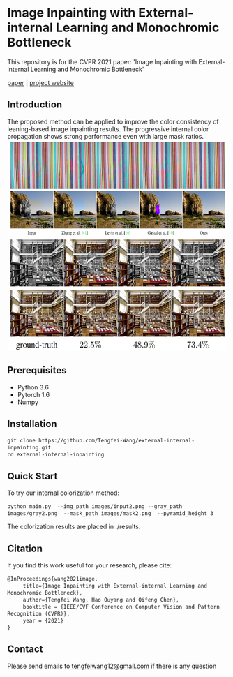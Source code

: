 # Image Inpainting with External-internal Learning and Monochromic Bottleneck
This repository is for the CVPR 2021 paper: 'Image Inpainting with External-internal Learning and Monochromic Bottleneck'

[paper](https://arxiv.org/abs/2104.09068) | [project website](https://tengfei-wang.github.io/EII/index.html )

## Introduction
The proposed method can be  applied to improve the color consistency of leaning-based image inpainting results.   The progressive internal color propagation  shows strong performance even with large mask ratios. 
<img src="pics/color.jpg" height="220px"/>
<img src="pics/multi-ratio.jpg" height="260px"/>
## Prerequisites
- Python 3.6
- Pytorch 1.6
- Numpy

## Installation
```
git clone https://github.com/Tengfei-Wang/external-internal-inpainting.git
cd external-internal-inpainting
```

## Quick Start 
To try our internal colorization method:
```
python main.py  --img_path images/input2.png --gray_path images/gray2.png  --mask_path images/mask2.png  --pyramid_height 3
```
The colorization results are placed in ./results.

## Citation
If you find this work useful for your research, please cite:
```
@InProceedings{wang2021image,
     title={Image Inpainting with External-internal Learning and Monochromic Bottleneck}, 
     author={Tengfei Wang, Hao Ouyang and Qifeng Chen},
     booktitle = {IEEE/CVF Conference on Computer Vision and Pattern Recognition (CVPR)},
     year = {2021}
}             
```


## Contact
Please send emails to tengfeiwang12@gmail.com  if there is any question
